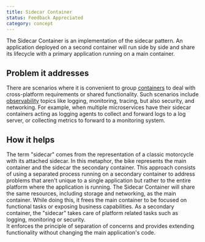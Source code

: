 ```yaml
---
title: Sidecar Container
status: Feedback Appreciated
category: concept
---
```


The Sidecar Container is an implementation of the sidecar pattern. 
An application deployed on a second container will run side by side 
and share its lifecycle with a primary application running on a main container. 

## Problem it addresses

There are scenarios where it is convenient to group [containers](/container/) 
to deal with cross-platform requirements or shared functionality.
Such scenarios include [observability](/observability/) topics 
like logging, monitoring, tracing, but also security, and networking. 
For example, when multiple microservices have their sidecar containers 
acting as logging agents to collect and forward logs to a log server, 
or collecting metrics to forward to a monitoring system.

## How it helps

The term "sidecar" comes from the representation of a classic motorcycle 
with its attached sidecar. 
In this metaphor, the bike represents the main container 
and the sidecar the secondary container. 
This approach consists of using a separated process 
running on a secondary container to address problems 
that aren't unique to a single application 
but rather to the entire platform where the application is running. 
The Sidecar Container will share the same resources,
including storage and networking, as the main container. 
While doing this, it frees the main container to be focused on functional tasks 
or exposing business capabilities. 
As a secondary container, the "sidecar" takes care of platform related tasks 
such as logging, monitoring or security.   
It enforces the principle of separation of concerns 
and provides extending functionality without changing the main application's code. 